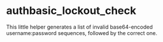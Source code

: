 # authbasic_lockout_check
This little helper generates a list of invalid base64-encoded username:password sequences, followed by the correct one.

